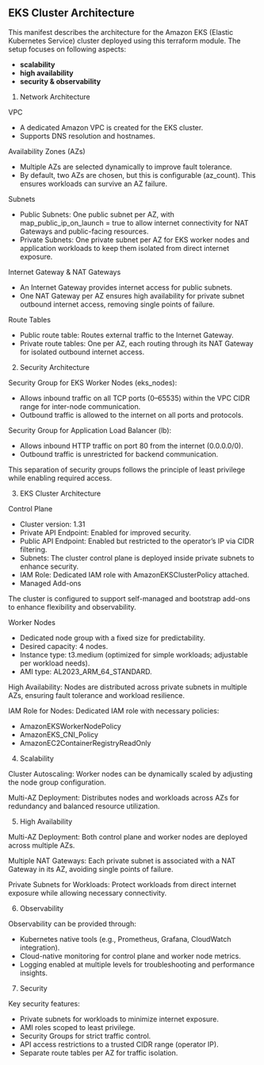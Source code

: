 ## EKS Cluster Architecture

This manifest describes the architecture for the Amazon EKS (Elastic Kubernetes Service) cluster deployed using this terraform module. The setup focuses on following aspects:
- **scalability**
- **high availability**
- **security & observability**


1. Network Architecture<br>


VPC
- A dedicated Amazon VPC is created for the EKS cluster.
- Supports DNS resolution and hostnames.


Availability Zones (AZs)
- Multiple AZs are selected dynamically to improve fault tolerance. 
- By default, two AZs are chosen, but this is configurable (az_count). This ensures workloads can survive an AZ failure.


Subnets
- Public Subnets: One public subnet per AZ, with map_public_ip_on_launch = true to allow internet connectivity for NAT Gateways and public-facing resources.
- Private Subnets: One private subnet per AZ for EKS worker nodes and application workloads to keep them isolated from direct internet exposure.


Internet Gateway & NAT Gateways
- An Internet Gateway provides internet access for public subnets.
- One NAT Gateway per AZ ensures high availability for private subnet outbound internet access, removing single points of failure.


Route Tables
- Public route table: Routes external traffic to the Internet Gateway.
- Private route tables: One per AZ, each routing through its NAT Gateway for isolated outbound internet access.




2. Security Architecture


Security Group for EKS Worker Nodes (eks_nodes):
- Allows inbound traffic on all TCP ports (0–65535) within the VPC CIDR range for inter-node communication.
- Outbound traffic is allowed to the internet on all ports and protocols.


Security Group for Application Load Balancer (lb):
- Allows inbound HTTP traffic on port 80 from the internet (0.0.0.0/0).
- Outbound traffic is unrestricted for backend communication.


This separation of security groups follows the principle of least privilege while enabling required access.




3. EKS Cluster Architecture


Control Plane
- Cluster version: 1.31
- Private API Endpoint: Enabled for improved security.
- Public API Endpoint: Enabled but restricted to the operator’s IP via CIDR filtering.
- Subnets: The cluster control plane is deployed inside private subnets to enhance security.
- IAM Role: Dedicated IAM role with AmazonEKSClusterPolicy attached.
- Managed Add-ons


The cluster is configured to support self-managed and bootstrap add-ons to enhance flexibility and observability.


Worker Nodes
- Dedicated node group with a fixed size for predictability.
- Desired capacity: 4 nodes.
- Instance type: t3.medium (optimized for simple workloads; adjustable per workload needs).
- AMI type: AL2023_ARM_64_STANDARD.


High Availability:
Nodes are distributed across private subnets in multiple AZs, ensuring fault tolerance and workload resilience.


IAM Role for Nodes:
Dedicated IAM role with necessary policies:
- AmazonEKSWorkerNodePolicy
- AmazonEKS_CNI_Policy
- AmazonEC2ContainerRegistryReadOnly




4. Scalability


Cluster Autoscaling:
Worker nodes can be dynamically scaled by adjusting the node group configuration.


Multi-AZ Deployment:
Distributes nodes and workloads across AZs for redundancy and balanced resource utilization.




5. High Availability


Multi-AZ Deployment:
Both control plane and worker nodes are deployed across multiple AZs.


Multiple NAT Gateways:
Each private subnet is associated with a NAT Gateway in its AZ, avoiding single points of failure.


Private Subnets for Workloads:
Protect workloads from direct internet exposure while allowing necessary connectivity.




6. Observability


Observability can be provided through:
- Kubernetes native tools (e.g., Prometheus, Grafana, CloudWatch integration).
- Cloud-native monitoring for control plane and worker node metrics.
- Logging enabled at multiple levels for troubleshooting and performance insights.




7. Security


Key security features:
- Private subnets for workloads to minimize internet exposure.
- AMI roles scoped to least privilege.
- Security Groups for strict traffic control.
- API access restrictions to a trusted CIDR range (operator IP).
- Separate route tables per AZ for traffic isolation.